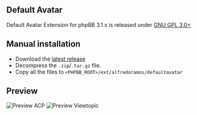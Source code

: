 ## Default Avatar

Default Avatar Extension for phpBB 3.1.x is released under [GNU GPL 3.0+](https://www.gnu.org/licenses/gpl-3.0.txt)

## Manual installation

* Download the [latest release](https://github.com/AlfredoRamos/phpbb-ext-default-avatar/releases)
* Decompress the ```.zip```/```.tar.gz``` file.
* Copy all the files to ```<PHPBB_ROOT>/ext/alfredoramos/defaultavatar```

## Preview

![Preview ACP](https://i.imgur.com/N4DV3U6.png)
![Preview Viewtopic](https://i.imgur.com/mALb9e0.png)